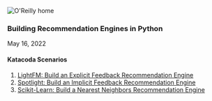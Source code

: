 ![O'Reilly home](https://cdn.oreillystatic.com/images/sitewide-headers/oreilly_logo_mark_red.svg)



### Building Recommendation Engines in Python

May 16, 2022

#### Katacoda Scenarios

1. [LightFM: Build an Explicit Feedback Recommendation Engine](https://learning.oreilly.com/scenarios/lightfm-build-an/9781492087731/)
2. [Spotlight: Build an Implicit Feedback Recommendation Engine](https://learning.oreilly.com/scenarios/spotlight-build-an/9781492087748/)
3. [Scikit-Learn: Build a Nearest Neighbors Recommendation Engine](https://learning.oreilly.com/scenarios/scikit-learn-build-a/9781492087755/)
